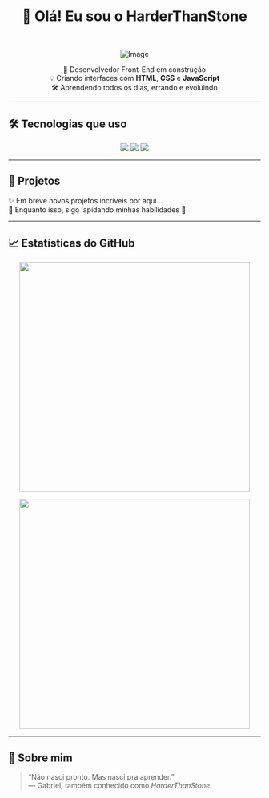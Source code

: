 <h1 align="center">👋 Olá! Eu sou o HarderThanStone</h1>
<br>

<div  align="center">
  
 ![Image](https://github.com/user-attachments/assets/c240b4b3-3595-41ee-a19c-8096e0e6f0d6)
</div>

<p align="center">
  🚀 Desenvolvedor Front-End em construção <br>
  💡 Criando interfaces com <strong>HTML</strong>, <strong>CSS</strong> e <strong>JavaScript</strong> <br>
  🛠️ Aprendendo todos os dias, errando e evoluindo
</p>

---

## 🛠️ Tecnologias que uso

<p align="center">
  <img src="https://img.shields.io/badge/HTML5-E34F26?style=for-the-badge&logo=html5&logoColor=white"/>
  <img src="https://img.shields.io/badge/CSS3-1572B6?style=for-the-badge&logo=css3&logoColor=white"/>
  <img src="https://img.shields.io/badge/JavaScript-F7DF1E?style=for-the-badge&logo=javascript&logoColor=black"/>
</p>

---

## 📁 Projetos

✨ Em breve novos projetos incríveis por aqui...  
🔧 Enquanto isso, sigo lapidando minhas habilidades 💎

---

## 📈 Estatísticas do GitHub

<p align="center">
  <img src="https://github-readme-stats.vercel.app/api?username=HarderThanStone&show_icons=true&theme=github_dark&hide_border=true&include_all_commits=true&count_private=true" width="460px"/>
</p>

<p align="center">
  <img src="https://github-readme-stats.vercel.app/api/top-langs/?username=HarderThanStone&layout=compact&theme=github_dark&hide_border=true" width="460px"/>
</p>

---

## 🧠 Sobre mim

> “Não nasci pronto. Mas nasci pra aprender.”  
> — Gabriel, também conhecido como *HarderThanStone*
